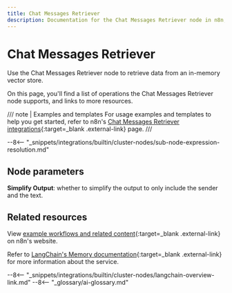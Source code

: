 ```yaml
---
title: Chat Messages Retriever
description: Documentation for the Chat Messages Retriever node in n8n, a workflow automation platform. Includes details of operations and configuration, and links to examples and credentials information.
---
```


# Chat Messages Retriever

Use the Chat Messages Retriever node to retrieve data from an in-memory vector store.

On this page, you'll find a list of operations the Chat Messages Retriever node supports, and links to more resources.

/// note | Examples and templates
For usage examples and templates to help you get started, refer to n8n's [Chat Messages Retriever integrations](https://n8n.io/integrations/chat-messages-retriever/){:target=_blank .external-link} page.
///	

--8<-- "_snippets/integrations/builtin/cluster-nodes/sub-node-expression-resolution.md"

## Node parameters

**Simplify Output**: whether to simplify the output to only include the sender and the text.


## Related resources

View [example workflows and related content](https://n8n.io/integrations/chat-messages-retriever/){:target=_blank .external-link} on n8n's website.

Refer to [LangChain's Memory documentation](https://js.langchain.com/docs/modules/memory/){:target=_blank .external-link} for more information about the service.

--8<-- "_snippets/integrations/builtin/cluster-nodes/langchain-overview-link.md"
--8<-- "_glossary/ai-glossary.md"
